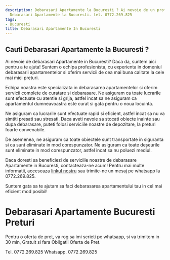```yaml
---
description: Debarasari Apartamente la Bucuresti ? Ai nevoie de un profesionist in
  Debarasari Apartamente la Bucuresti. tel. 0772.269.825
tags:
- Bucuresti
title: Debarasari Apartamente In Bucuresti
---
```



## Cauti Debarasari Apartamente la Bucuresti ?

Ai nevoie de debarasari Apartamente in Bucuresti? Daca da, suntem aici pentru a te ajuta! Suntem o echipa profesionista, cu experienta in domeniul debarasarii apartamentelor si oferim servicii de cea mai buna calitate la cele mai mici preturi. 

Echipa noastra este specializata in debarasarea apartamentelor si oferim servicii complete de curatare si debarasare. Ne asiguram ca toate lucrarile sunt efectuate cu atentie si grija, astfel incat sa ne asiguram ca apartamentul dumneavoastra este curat si gata pentru o noua locuinta. 

Ne asiguram ca lucrarile sunt efectuate rapid si eficient, astfel incat sa nu va simtiti presati sau stresati. Daca aveti nevoie sa stocati obiecte inainte sau dupa debarasare, puteti folosi serviciile noastre de depozitare, la preturi foarte convenabile. 

De asemenea, ne asiguram ca toate obiectele sunt transportate in siguranta si ca sunt eliminate in mod corespunzator. Ne asiguram ca toate deșeurile sunt eliminate in mod corespunzator, astfel incat sa nu poluezi mediul.

Daca doresti sa beneficiezi de serviciile noastre de debarasare Apartamente in Bucuresti, contacteaza-ne acum! Pentru mai multe informatii, acceseaza <a href="https://www.debarasari-bucuresti.ro/">linkul nostru</a> sau trimite-ne un mesaj pe whatsapp la 0772.269.825. 

Suntem gata sa te ajutam sa faci debarasarea apartamentului tau in cel mai eficient mod posibil!

# Debarasari Apartamente Bucuresti Preturi
Pentru o oferta de pret, va rog sa imi scrieti pe whatsapp, si va trimitem in 30 min, Gratuit si fara Obligatii Oferta de Pret.

Tel. 0772.269.825
Whatsapp. 0772.269.825